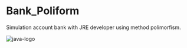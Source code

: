 # Bank_Poliform
Simulation account bank with JRE developer using method polimorfism.

![java-logo](https://user-images.githubusercontent.com/52724220/69999509-2e245280-152f-11ea-851f-8fa1b58bba4c.png)
